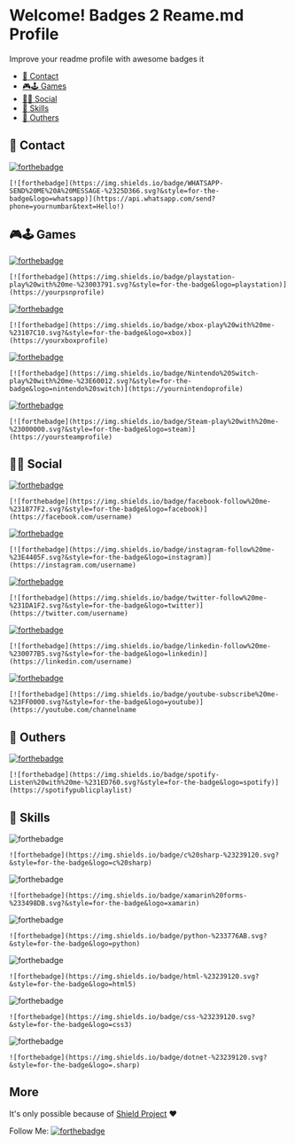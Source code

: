 # Welcome! Badges 2 Reame.md Profile 

Improve your readme profile with awesome badges it

- [📱 Contact](https://github.com/alexandresanlim/Badges2ReadMeProfile#-contact)
- [🎮🕹 Games](https://github.com/alexandresanlim/Badges2ReadMeProfile#--games)
- [👨👩 Social](https://github.com/alexandresanlim/Badges2ReadMeProfile#--social)
- [🚀 Skills](https://github.com/alexandresanlim/Badges2ReadMeProfile#--skills)
- [🐸 Outhers](https://github.com/alexandresanlim/Badges2ReadMeProfile#-outhers)


## 📱 Contact

[![forthebadge](https://img.shields.io/badge/WHATSAPP-SEND%20ME%20A%20MESSAGE-%2325D366.svg?&style=for-the-badge&logo=whatsapp)](https://api.whatsapp.com/send?phone=yournumbar&text=Hello!)
```
[![forthebadge](https://img.shields.io/badge/WHATSAPP-SEND%20ME%20A%20MESSAGE-%2325D366.svg?&style=for-the-badge&logo=whatsapp)](https://api.whatsapp.com/send?phone=yournumbar&text=Hello!)
```
## 🎮🕹 Games
[![forthebadge](https://img.shields.io/badge/playstation-play%20with%20me-%23003791.svg?&style=for-the-badge&logo=playstation)](https://yourpsnprofile)
```
[![forthebadge](https://img.shields.io/badge/playstation-play%20with%20me-%23003791.svg?&style=for-the-badge&logo=playstation)](https://yourpsnprofile)
```

[![forthebadge](https://img.shields.io/badge/xbox-play%20with%20me-%23107C10.svg?&style=for-the-badge&logo=xbox)](https://yourxboxprofile)
```
[![forthebadge](https://img.shields.io/badge/xbox-play%20with%20me-%23107C10.svg?&style=for-the-badge&logo=xbox)](https://yourxboxprofile)
```
[![forthebadge](https://img.shields.io/badge/Nintendo%20Switch-play%20with%20me-%23E60012.svg?&style=for-the-badge&logo=nintendo%20switch)](https://yournintendoprofile)
```
[![forthebadge](https://img.shields.io/badge/Nintendo%20Switch-play%20with%20me-%23E60012.svg?&style=for-the-badge&logo=nintendo%20switch)](https://yournintendoprofile)
```
[![forthebadge](https://img.shields.io/badge/Steam-play%20with%20me-%23000000.svg?&style=for-the-badge&logo=steam)](https://yoursteamprofile)
```
[![forthebadge](https://img.shields.io/badge/Steam-play%20with%20me-%23000000.svg?&style=for-the-badge&logo=steam)](https://yoursteamprofile)
```

## 👨👩 Social
[![forthebadge](https://img.shields.io/badge/facebook-follow%20me-%231877F2.svg?&style=for-the-badge&logo=facebook)](https://facebook.com/username)
```
[![forthebadge](https://img.shields.io/badge/facebook-follow%20me-%231877F2.svg?&style=for-the-badge&logo=facebook)](https://facebook.com/username)
```
[![forthebadge](https://img.shields.io/badge/instagram-follow%20me-%23E4405F.svg?&style=for-the-badge&logo=instagram)](https://instagram.com/username)
```
[![forthebadge](https://img.shields.io/badge/instagram-follow%20me-%23E4405F.svg?&style=for-the-badge&logo=instagram)](https://instagram.com/username)
```
[![forthebadge](https://img.shields.io/badge/twitter-follow%20me-%231DA1F2.svg?&style=for-the-badge&logo=twitter)](https://twitter.com/username)
```
[![forthebadge](https://img.shields.io/badge/twitter-follow%20me-%231DA1F2.svg?&style=for-the-badge&logo=twitter)](https://twitter.com/username)
```
[![forthebadge](https://img.shields.io/badge/linkedin-follow%20me-%230077B5.svg?&style=for-the-badge&logo=linkedin)](https://linkedin.com/username)
```
[![forthebadge](https://img.shields.io/badge/linkedin-follow%20me-%230077B5.svg?&style=for-the-badge&logo=linkedin)](https://linkedin.com/username)
```
[![forthebadge](https://img.shields.io/badge/youtube-subscribe%20me-%23FF0000.svg?&style=for-the-badge&logo=youtube)](https://youtube.com/channelname)
```
[![forthebadge](https://img.shields.io/badge/youtube-subscribe%20me-%23FF0000.svg?&style=for-the-badge&logo=youtube)](https://youtube.com/channelname
```

## 🐸 Outhers
[![forthebadge](https://img.shields.io/badge/spotify-Listen%20with%20me-%231ED760.svg?&style=for-the-badge&logo=spotify)](https://spotifypublicplaylist)
```
[![forthebadge](https://img.shields.io/badge/spotify-Listen%20with%20me-%231ED760.svg?&style=for-the-badge&logo=spotify)](https://spotifypublicplaylist)
```

## 🚀 Skills
![forthebadge](https://img.shields.io/badge/c%20sharp-%23239120.svg?&style=for-the-badge&logo=c%20sharp)
```
![forthebadge](https://img.shields.io/badge/c%20sharp-%23239120.svg?&style=for-the-badge&logo=c%20sharp)
```
![forthebadge](https://img.shields.io/badge/xamarin%20forms-%233498DB.svg?&style=for-the-badge&logo=xamarin)
```
![forthebadge](https://img.shields.io/badge/xamarin%20forms-%233498DB.svg?&style=for-the-badge&logo=xamarin)
```
![forthebadge](https://img.shields.io/badge/python-%233776AB.svg?&style=for-the-badge&logo=python)
```
![forthebadge](https://img.shields.io/badge/python-%233776AB.svg?&style=for-the-badge&logo=python)
```
![forthebadge](https://img.shields.io/badge/html-%23239120.svg?&style=for-the-badge&logo=html5)
```
![forthebadge](https://img.shields.io/badge/html-%23239120.svg?&style=for-the-badge&logo=html5)
```
![forthebadge](https://img.shields.io/badge/css-%23239120.svg?&style=for-the-badge&logo=css3)
```
![forthebadge](https://img.shields.io/badge/css-%23239120.svg?&style=for-the-badge&logo=css3)
```
![forthebadge](https://img.shields.io/badge/dotnet-%23239120.svg?&style=for-the-badge&logo=.sharp)
```
![forthebadge](https://img.shields.io/badge/dotnet-%23239120.svg?&style=for-the-badge&logo=.sharp)
```


## More

It's only possible because of [Shield Project](https://github.com/badges/shields) ❤

Follow Me:
[![forthebadge](https://img.shields.io/github/followers/alexandresanlim?label=GitHub&style=social)](https://github.com/alexandresanlim)


